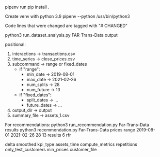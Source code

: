 
pipenv run pip install .

Create venv with python 3.9
pipenv --python /usr/bin/python3

Code lines that were changed are tagged with "# CHANGED"

python3 run_dataset_analysis.py FAR-Trans-Data output

positional:
1. interactions       → transactions.csv
2. time_series        → close_prices.csv
3. subcommand         → range or fixed_dates
   - if "range":
     - min_date       → 2019-08-01
     - max_date       → 2021-02-26
     - num_splits     → 28
     - num_future     → 13
   - if "fixed_dates":
     - split_dates    → ...
     - future_dates   → ...
4. output_dir         → output
5. summary_file       → assets_1.csv


For recommendations:
python3 run_recommendation.py Far-Trans-Data results
python3 recommendation.py Far-Trans-Data prices range 2019-08-01 2021-02-26 28 13 results 6 rfr 

delta smoothed kpi_type assets_time compute_metrics repetitions only_test_customers min_prices customer_file
